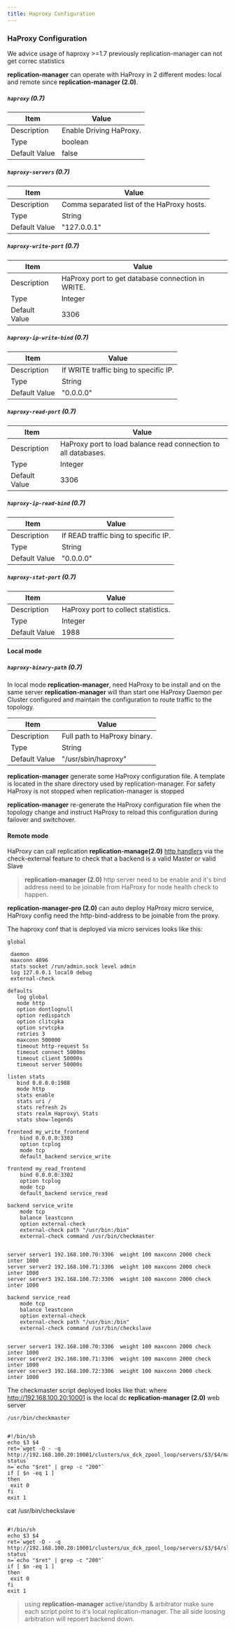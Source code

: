 ```yaml
---
title: Haproxy Configuration
---
```


### HaProxy Configuration

We advice usage of haproxy >=1.7 previously replication-manager can not get correc statistics 

**replication-manager** can operate with HaProxy in 2 different modes: local and remote since **replication-manager (2.0)**.

##### `haproxy` (0.7)

| Item | Value |
| ---- | ----- |
| Description | Enable Driving HaProxy. |
| Type | boolean |
| Default Value | false |  

##### `haproxy-servers` (0.7)

| Item | Value |
| ---- | ----- |
| Description | Comma separated list of the HaProxy hosts. |
| Type | String |
| Default Value | "127.0.0.1" |  


##### `haproxy-write-port` (0.7)

| Item | Value |
| ---- | ----- |
| Description | HaProxy port to get database connection in WRITE. |
| Type | Integer |
| Default Value | 3306 |  

##### `haproxy-ip-write-bind` (0.7)

| Item | Value |
| ---- | ----- |
| Description | If WRITE traffic bing to specific IP. |
| Type | String |
| Default Value | "0.0.0.0" |  

##### `haproxy-read-port` (0.7)

| Item | Value |
| ---- | ----- |
| Description | HaProxy port to load balance read connection to all databases. |
| Type | Integer |
| Default Value | 3306 |  

##### `haproxy-ip-read-bind` (0.7)

| Item | Value |
| ---- | ----- |
| Description | If READ traffic bing to specific IP. |
| Type | String |
| Default Value | "0.0.0.0" |  

##### `haproxy-stat-port` (0.7)

| Item | Value |
| ---- | ----- |
| Description | HaProxy port to collect statistics.  |
| Type | Integer |
| Default Value | 1988 |  

#### Local mode

##### `haproxy-binary-path` (0.7)

In local mode **replication-manager**, need HaProxy to be install and on the same server **replication-manager** will than start one HaProxy Daemon per Cluster configured and maintain the configuration to route traffic to the topology.

| Item | Value |
| ---- | ----- |
| Description | Full path to HaProxy binary. |
| Type | String |
| Default Value | "/usr/sbin/haproxy" |  


**replication-manager** generate some HaProxy configuration file. A template is located in the share directory used by replication-manager. For safety HaProxy is not stopped when replication-manager is stopped

**replication-manager** re-generate the HaProxy configuration file when the topology change and instruct HaProxy to reload this configuration during failover and switchover.

#### Remote mode

HaProxy can call replication **replication-manage(2.0)** [http handlers](/configuration/routing-traffic/check-http-handler) via the check-external feature to check that a backend is a valid Master or valid Slave  

> **replication-manager (2.0)** http server need to be enable and it's bind address need to be joinable from HaProxy for node health check to happen.   

**replication-manager-pro (2.0)** can auto deploy HaProxy micro service, HaProxy config need the http-bind-address to be joinable from the proxy.


The haproxy conf that is deployed via micro services looks like this:

```
global

 daemon
 maxconn 4096
 stats socket /run/admin.sock level admin
 log 127.0.0.1 local0 debug
 external-check

defaults
   log global
   mode http
   option dontlognull
   option redispatch
   option clitcpka
   option srvtcpka
   retries 3
   maxconn 500000
   timeout http-request 5s
   timeout connect 5000ms
   timeout client 50000s
   timeout server 50000s

listen stats
   bind 0.0.0.0:1988
   mode http
   stats enable
   stats uri /
   stats refresh 2s
   stats realm Haproxy\ Stats
   stats show-legends

frontend my_write_frontend
    bind 0.0.0.0:3303
    option tcplog
    mode tcp
    default_backend service_write

frontend my_read_frontend
    bind 0.0.0.0:3302
    option tcplog
    mode tcp
    default_backend service_read

backend service_write
    mode tcp
    balance leastconn
    option external-check
    external-check path "/usr/bin:/bin"
    external-check command /usr/bin/checkmaster


server server1 192.168.100.70:3306  weight 100 maxconn 2000 check inter 1000
server server2 192.168.100.71:3306  weight 100 maxconn 2000 check inter 1000
server server3 192.168.100.72:3306  weight 100 maxconn 2000 check inter 1000

backend service_read
    mode tcp
    balance leastconn
    option external-check
    external-check path "/usr/bin:/bin"
    external-check command /usr/bin/checkslave


server server1 192.168.100.70:3306  weight 100 maxconn 2000 check inter 1000
server server2 192.168.100.71:3306  weight 100 maxconn 2000 check inter 1000
server server3 192.168.100.72:3306  weight 100 maxconn 2000 check inter 1000
```

The checkmaster script deployed looks like that: where http://192.168.100.20:10001 is the local dc **replication-manager (2.0)**  web server  

```
/usr/bin/checkmaster


#!/bin/sh
echo $3 $4
ret=`wget -O - -q http://192.168.100.20:10001/clusters/ux_dck_zpool_loop/servers/$3/$4/master-status`
n=`echo "$ret" | grep -c "200"`
if [ $n -eq 1 ]
then
 exit 0
fi
exit 1
```


cat /usr/bin/checkslave

```

#!/bin/sh
echo $3 $4
ret=`wget -O - -q http://192.168.100.20:10001/clusters/ux_dck_zpool_loop/servers/$3/$4/slave-status`
n=`echo "$ret" | grep -c "200"`
if [ $n -eq 1 ]
then
 exit 0
fi
exit 1
```

> using **replication-manager** active/standby & arbitrator make sure each script point to it's local replication-manager. The all side loosing arbitration will repoert backend down.    
